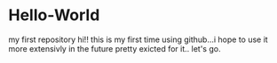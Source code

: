 # Hello-World
my first repository
hi!!
this is my first time using github...i hope to use it more extensivly in the future
pretty exicted for it.. let's go.
